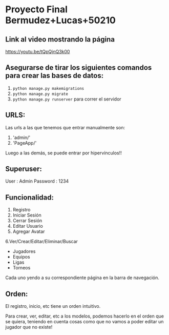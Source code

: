 # Proyecto Final Bermudez+Lucas+50210

## Link al video mostrando la página
https://youtu.be/tQpQjnQ3k00

## Asegurarse de tirar los siguientes comandos para crear las bases de datos:
1. `python manage.py makemigrations`
2. `python manage.py migrate`
3. `python manage.py runserver` para correr el servidor


## URLS:
Las urls a las que tenemos que entrar manualmente son:
1. 'admin/'
2. 'PageApp/'

Luego a las demás, se puede entrar por hipervínculos!!

## Superuser:
User : Admin
Password : 1234



## Funcionalidad:
1. Registro
2. Iniciar Sesión
3. Cerrar Sesión
4. Editar Usuario
5. Agregar Avatar


6.Ver/Crear/Editar/Eliminar/Buscar
- Jugadores
- Equipos
- Ligas
- Torneos

Cada uno yendo a su correspondiente página en la barra de navegación.

## Orden:
El registro, inicio, etc tiene un orden intuitivo.

Para crear, ver, editar, etc a los modelos, podemos hacerlo en el orden que se quiera, teniendo en cuenta cosas como que no vamos a poder editar un jugador que no existe!
